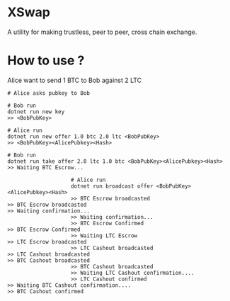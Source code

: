 # XSwap

A utility for making trustless, peer to peer, cross chain exchange.

# How to use ?

Alice want to send 1 BTC  to Bob against 2 LTC

```
# Alice asks pubkey to Bob

# Bob run
dotnet run new key
>> <BobPubKey>

# Alice run 
dotnet run new offer 1.0 btc 2.0 ltc <BobPubKey>
>> <BobPubKey><AlicePubkey><Hash>

# Bob run
dotnet run take offer 2.0 ltc 1.0 btc <BobPubKey><AlicePubkey><Hash>
>> Waiting BTC Escrow...

					# Alice run
					dotnet run broadcast offer <BobPubKey><AlicePubkey><Hash>
					>> BTC Escrow broadcasted
>> BTC Escrow broadcasted
>> Waiting confirmation...
					>> Waiting confirmation...
					>> BTC Escrow Confirmed
>> BTC Escrow Confirmed					
					>> Waiting LTC Escrow
>> LTC Escrow broadcasted
					>> LTC Cashout broadcasted
>> LTC Cashout broadcasted
>> BTC Cashout broadcasted
					>> BTC Cashout broadcasted
					>> Waiting LTC Cashout confirmation....
					>> LTC Cashout confirmed
>> Waiting BTC Cashout confirmation....
>> BTC Cashout confirmed
```
